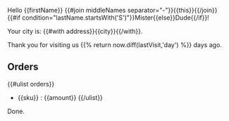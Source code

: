Hello {{firstName}} {{#join middleNames separator="-"}}{{this}}{{/join}} {{#if condition="lastName.startsWith('S')"}}Mister{{else}}Dude{{/if}}!

Your city is: {{#with address}}{{city}}{{/with}}.

Thank you for visiting us {{% return now.diff(lastVisit,'day') %}} days ago.

## Orders

{{#ulist orders}}
- {{sku}} : {{amount}}
{{/ulist}}

Done.
